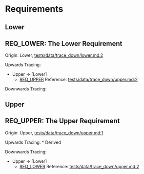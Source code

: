 

# Requirements

## Lower

## REQ_LOWER: The Lower Requirement

Origin: Lower, [tests/data/trace_down/lower.md:2](../tests/data/trace_down/lower.md?plain=1#L2)

Upwards Tracing:
*   Upper => [Lower]
    *   [REQ_UPPER](#req_upper-the-upper-requirement "The Upper Requirement")
        Reference: [tests/data/trace_down/upper.md:2](../tests/data/trace_down/upper.md?plain=1#L2)

Downwards Tracing:
## Upper

## REQ_UPPER: The Upper Requirement

Origin: Upper, [tests/data/trace_down/upper.md:1](../tests/data/trace_down/upper.md?plain=1#L1)

Upwards Tracing:
    *   Derived

Downwards Tracing:
*   Upper => [Lower]
    *   [REQ_LOWER](#req_lower-the-lower-requirement "The Lower Requirement")
        Reference: [tests/data/trace_down/upper.md:2](../tests/data/trace_down/upper.md?plain=1#L2)
